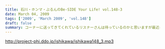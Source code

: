 ```yaml
---
title: 石川・ホンマ・ぶるんのBe-SIDE Your Life! vol.148-3
date: March 04, 2009
tags: ['2009', 'March 2009', 'vol.148']
draft: false
summary: コーナーに送ってきてくれているリスナーさんは待っているのかと思いますが最近はイベント盛りだくさんで休止中も多い！が、忘れてはいません！忘れてはいません！NAMAE
---
```


http://project-phi.ddo.jp/ishikawa/ishikawa148_3.mp3

